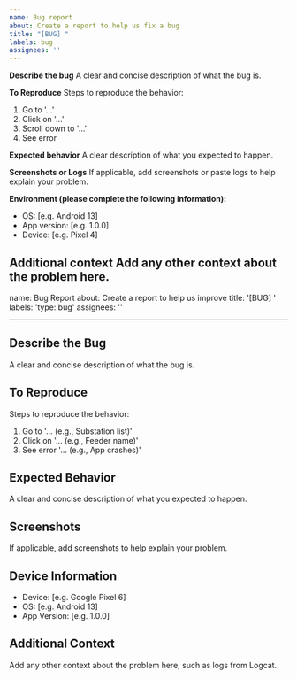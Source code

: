```yaml
---
name: Bug report
about: Create a report to help us fix a bug
title: "[BUG] "
labels: bug
assignees: ''
---
```


**Describe the bug**
A clear and concise description of what the bug is.

**To Reproduce**
Steps to reproduce the behavior:
1. Go to '...'
2. Click on '...'
3. Scroll down to '...'
4. See error

**Expected behavior**
A clear description of what you expected to happen.

**Screenshots or Logs**
If applicable, add screenshots or paste logs to help explain your problem.

**Environment (please complete the following information):**
- OS: [e.g. Android 13]
- App version: [e.g. 1.0.0]
- Device: [e.g. Pixel 4]

**Additional context**
Add any other context about the problem here.
---
name: Bug Report
about: Create a report to help us improve
title: '[BUG] '
labels: 'type: bug'
assignees: ''

---

## Describe the Bug
A clear and concise description of what the bug is.

## To Reproduce
Steps to reproduce the behavior:
1. Go to '... (e.g., Substation list)'
2. Click on '... (e.g., Feeder name)'
3. See error '... (e.g., App crashes)'

## Expected Behavior
A clear and concise description of what you expected to happen.

## Screenshots
If applicable, add screenshots to help explain your problem.

## Device Information
 - Device: [e.g. Google Pixel 6]
 - OS: [e.g. Android 13]
 - App Version: [e.g. 1.0.0]

## Additional Context
Add any other context about the problem here, such as logs from Logcat.
